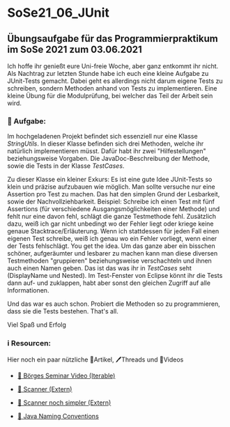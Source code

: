 # SoSe21_06_JUnit

## Übungsaufgabe für das Programmierpraktikum im SoSe 2021 zum 03.06.2021

Ich hoffe ihr genießt eure Uni-freie Woche, aber ganz entkommt ihr nicht. Als Nachtrag zur letzten Stunde habe ich euch eine kleine Aufgabe zu JUnit-Tests gemacht. Dabei geht es allerdings nicht darum eigene Tests zu schreiben, sondern Methoden anhand von Tests zu implementieren. Eine kleine Übung für die Modulprüfung, bei welcher das Teil der Arbeit sein wird.

### 📝 Aufgabe:

Im hochgeladenen Projekt befindet sich essenziell nur eine Klasse *StringUtils*. In dieser Klasse befinden sich drei Methoden, welche ihr natürlich implementieren müsst. Dafür habt ihr zwei "Hilfestellungen" beziehungsweise Vorgaben. Die JavaDoc-Beschreibung der Methode, sowie die Tests in der Klasse *TestCases*.

Zu dieser Klasse ein kleiner Exkurs:
Es ist eine gute Idee JUnit-Tests so klein und präzise aufzubauen wie möglich. Man sollte versuche nur eine Assertion pro Test zu machen. Das hat den simplen Grund der Lesbarkeit, sowie der Nachvollziehbarkeit. Beispiel:
Schreibe ich einen Test mit fünf Assertions (für verschiedene Ausgangsmöglichkeiten einer Methode) und fehlt nur eine davon fehl, schlägt die ganze Testmethode fehl. Zusätzlich dazu, weiß ich gar nicht unbedingt wo der Fehler liegt oder kriege keine genaue Stacktrace/Erläuterung.
Wenn ich stattdessen für jeden Fall einen eigenen Test schreibe, weiß ich genau wo ein Fehler vorliegt, wenn einer der Tests fehlschlägt.
You get the idea.
Um das ganze aber ein bisschen schöner, aufgeräumter und lesbarer zu machen kann man diese diversen Testmethoden "gruppieren" beziehungsweise verschachteln und ihnen auch einen Namen geben. Das ist das was ihr in *TestCases* seht (DisplayName und Nested). Im Test-Fenster von Eclipse könnt ihr die Tests dann auf- und zuklappen, habt aber sonst den gleichen Zugriff auf alle Informationen.

Und das war es auch schon. Probiert die Methoden so zu programmieren, dass sie die Tests bestehen. That's all.

Viel Spaß und Erfolg
    
### ℹ️ Resourcen:
Hier noch ein paar nützliche 📃Artikel, 🖊️Threads und 🎥Videos

- [🎥 Börges Seminar Video (Iterable)](https://www.ilias.uni-koeln.de/ilias/ilias.php?ref_id=3957251&eid=0cf2923f-21a8-4ba4-94f4-6c8fcfe2a9b5&cmd=streamVideo&cmdClass=xoctplayergui&cmdNode=x2:p7:18a:18l&baseClass=ilrepositorygui)

- [📃 Scanner (Extern)](https://javabeginners.de/Ein-_und_Ausgabe/Scanner.php)
- [📃 Scanner noch simpler (Extern)](https://falconbyte.net/java-scanner.php)

- [📃 Java Naming Conventions](https://github.com/DH-Cologne/java-wegweiser/blob/master/articles/Naming-Conventions.md)
